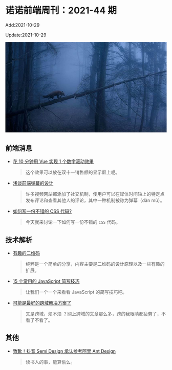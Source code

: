 <!--
 * @Description: weekly-44
 * @Author: zoeblow
 * @Email: zoeblow@gmail.com
 * @Date: 2021-09-26 10:39:57
 * @LastEditors: wangfuyuan
 * @LastEditTime: 2021-10-29 16:44:56
 * @FilePath: \nuofe-weekly1\2021\weekly-44.md
 -->

# 诺诺前端周刊：2021-44 期

Add:2021-10-29

Update:2021-10-29

![202144](../images/2021/202144.jpg)

## 前端消息

- [花 10 分钟用 Vue 实现 1 个数字滚动效果](https://juejin.cn/post/7019597165538312200)

  > 这个效果可以放在双十一销售额的显示屏上呢。

- [浅谈前端弹幕的设计](https://mp.weixin.qq.com/s/VQbJb4g7TX2Yithy1Q1VIA)

  > 许多视频网站都添加了社交机制，使用户可以在媒体时间轴上的特定点发布评论和查看其他人的评论，其中一种机制被称为弹幕（dàn mù）。

- [如何写一份不错的 CSS 代码?](https://mp.weixin.qq.com/s/m1QGvrVJTfcsau8gYLTbYA)

  > 今天就来讨论一下如何写一份不错的 `CSS` 代码。

## 技术解析

- [有趣的二维码](https://mp.weixin.qq.com/s/tLKQLe1IjGv5vkDfhXIK2Q)

  > 纯粹是一个简单的分享，内容主要是二维码的设计原理以及一些有趣的扩展。

- [15 个常用的 JavaScript 简写技巧](https://mp.weixin.qq.com/s/rbAFiy2QJxwxY-al5Q5KwA)

  > 让我们一个一个来看看 JavaScript 的简写技巧吧。

- [可能是最好的跨域解决方案了](https://mp.weixin.qq.com/s/58T6DvK_v2UNLbCpU6F8ig)

  > 又是跨域，烦不烦 ？网上跨域的文章那么多，跨的我眼睛都疲劳了，不看了不看了。

## 其他

- [致歉！抖音 Semi Design 承认参考阿里 Ant Design](https://mp.weixin.qq.com/s/vL00SyMz8wB5Mrh5yRUVPw)

  > 读书人的事，能算偷么。
